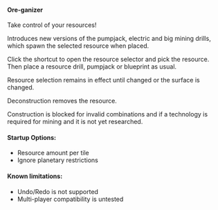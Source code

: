 #### Ore-ganizer  

Take control of your resources!  

Introduces new versions of the pumpjack, electric and big mining drills, which spawn the selected resource when placed.  

Click the shortcut to open the resource selector and pick the resource.  
Then place a resource drill, pumpjack or blueprint as usual.  

Resource selection remains in effect until changed or the surface is changed.  

Deconstruction removes the resource.  

Construction is blocked for invalid combinations and if a technology is required for mining and it is not yet researched.  

#### Startup Options:  
* Resource amount per tile  
* Ignore planetary restrictions  

#### Known limitations:  
* Undo/Redo is not supported  
* Multi-player compatibility is untested  

